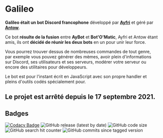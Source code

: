 # Galileo

**Galileo était un bot Discord francophone** développé par  **[Ayfri](https://github.com/Ayfri)**  et géré par  **[Antow](https://github.com/Antoww)**.

Ce bot **résulte de la fusion** entre __AyBot__ et __Bot'O'Matic__, Ayfri et Antow étant amis, ils ont **décidé de réunir les deux bots** en un pour unir leur force.

Vous pourrez trouver dessus de nombreuses commandes de tout genre, par exemple vous pouvez générer des mèmes, avoir plein d'informations sur Discord, ses utilisateurs et ses serveurs, modérer votre serveur ou encore des utilitaires pour développeurs.

Le bot est pour l'instant écrit en JavaScript avec son propre handler et pleins d'outils codés spécialement pour.

## **Le projet est arrêté depuis le 17 septembre 2021.**

## Badges

[![Codacy Badge](https://app.codacy.com/project/badge/Grade/0aa0d7d84b314b3480fbafd044c5aa88)](https://www.codacy.com?utm_source=github.com&utm_medium=referral&utm_content=Galileo-Bot/galileo&utm_campaign=Badge_Grade)
![GitHub release (latest by date)](https://img.shields.io/github/v/release/Galileo-Bot/galileo?label=Version)
![GitHub code size](https://img.shields.io/github/languages/code-size/Galileo-Bot/galileo?logo=github&label=Code%20size)
![GitHub search hit counter](https://img.shields.io/github/search/Galileo-Bot/Galileo/todo?label=Todo%20counter&logo=webstorm)
![GitHub commits since tagged version](https://img.shields.io/github/commits-since/Galileo-Bot/galileo/1.1.0?logo=github&label=Commits%20since%20last%20release)
